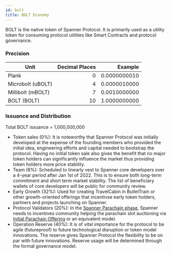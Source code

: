 ```yaml
---
id: bolt
title: BOLT Economy
---
```


BOLT is the native token of Spanner Protocol. It is primarily used as a utility token for consuming protocol utilities like Smart Contracts and protocol governance.

### Precision
| Unit              | Decimal Places |  Example     |
|-------------------|---------------:|-------------:|
| Plank             | 0              | 0.0000000010 |
| Microbolt (uBOLT) | 4			         | 0.0000010000 |
| Millibolt (mBOLT) | 7 			       | 0.0010000000 |
| BOLT (BOLT)       | 10             | 1.0000000000 |

### Issuance and Distribution

Total BOLT issuance = 1,000,000,000
- Token sales (0%): It is noteworthy that Spanner Protocol was initially developed at the expense of the founding members who provided the initial idea, engineering efforts and capital needed to bootstrap the protocol. Having no initial token sale also gives the benefit that no major token holders can significantly influence the market thus providing token holders more price stability.
- Team (8%): Scheduled to linearly vest to Spanner core developers over a 4-year period after Jan 1st of 2022. This is to ensure both long-term commitment and short term market stability. The list of beneficiary wallets of core developers will be public for community review. 
- Early Growth (32%): Used for creating TravelCabin in BulletTrain or other growth-oriented offerings that incentivse early token holders, partners and projects launching on Spanner.   
- Protocol Validators (20%): In the [Spanner Parachain phase](launch_phases.md), Spanner needs to incentives community helping the parachain slot auctioning via [Initial Parachain Offering](https://defidao.medium.com/polkadot-dot-reveals-details-of-initial-parachain-offering-ipo-launch-69a8aa23ee88) or an equivalent model.
- Operation Reserve (40%): It is of vital importance for the protocol to be agile (futureproof) to future technological disruption or token model innovations. The reserve gives Spanner Protocol the flexibility to be on par with future innovations. Reserve usage will be determined through the formal governance model. 